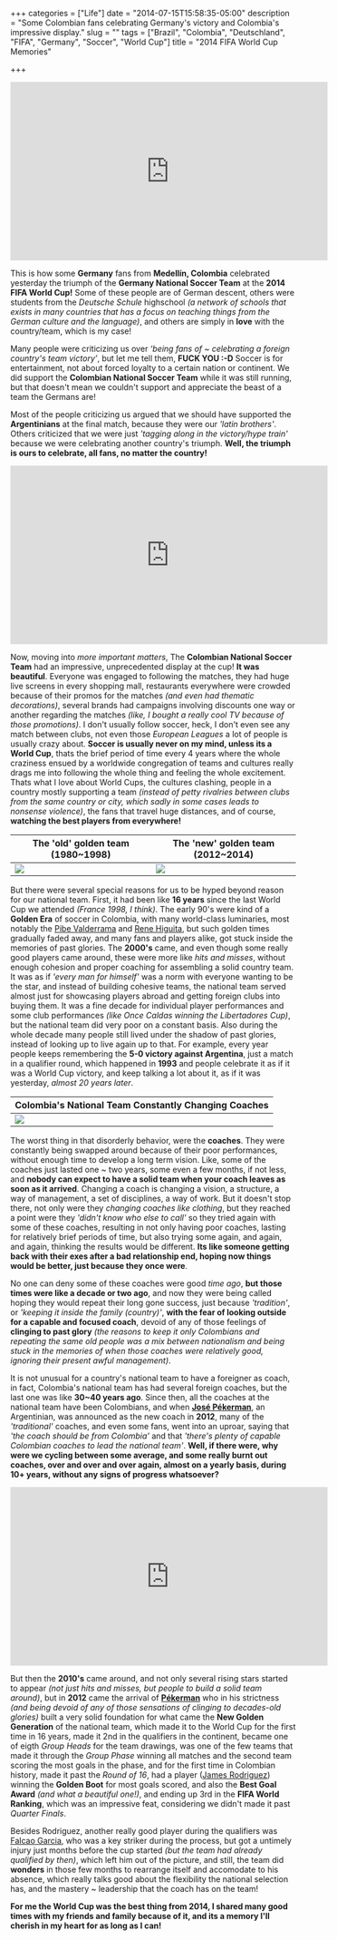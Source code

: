 +++
categories = ["Life"]
date = "2014-07-15T15:58:35-05:00"
description = "Some Colombian fans celebrating Germany's victory and Colombia's impressive display."
slug = ""
tags = ["Brazil", "Colombia", "Deutschland", "FIFA", "Germany", "Soccer", "World Cup"]
title = "2014 FIFA World Cup Memories"

+++

<iframe width="560" height="315" src="https://www.youtube.com/embed/knLBadgnJaw" frameborder="0" allowfullscreen></iframe>

This is how some **Germany** fans from **Medellín, Colombia** celebrated yesterday the triumph of the **Germany National Soccer Team** at the **2014 FIFA World Cup!** Some of these people are of German descent, others were students from the *Deutsche Schule* highschool *(a network of schools that exists in many countries that has a focus on teaching things from the German culture and the language)*, and others are simply in **love** with the country/team, which is my case!

Many people were criticizing us over *‘being fans of ~ celebrating a foreign country's team victory’*, but let me tell them, **FUCK YOU :-D** Soccer is for entertainment, not about forced loyalty to a certain nation or continent. We did support the **Colombian National Soccer Team** while it was still running, but that doesn't mean we couldn't support and appreciate the beast of a team the Germans are! 

Most of the people criticizing us argued that we should have supported the **Argentinians** at the final match, because they were our *'latin brothers'*. Others criticized that we were just *'tagging along in the victory/hype train'* because we were celebrating another country's triumph. **Well, the triumph is ours to celebrate, all fans, no matter the country!**

<iframe width="560" height="315" src="https://www.youtube.com/embed/dLAIjbJvx7s" frameborder="0" allowfullscreen></iframe>

Now, moving into *more important matters*, The **Colombian National Soccer Team** had an impressive, unprecedented display at the cup! **It was beautiful**. Everyone was engaged to following the matches, they had huge live screens in every shopping mall, restaurants everywhere were crowded because of their promos for the matches *(and even had thematic decorations)*, several brands had campaigns involving discounts one way or another regarding the matches *(like, I bought a really cool TV because of those promotions)*. I don't usually follow soccer, heck, I don't even see any match between clubs, not even those *European Leagues* a lot of people is usually crazy about. **Soccer is usually never on my mind, unless its a World Cup**, thats the brief period of time every 4 years where the whole craziness ensued by a worldwide congregation of teams and cultures really drags me into following the whole thing and feeling the whole excitement. Thats what I love about World Cups, the cultures clashing, people in a country mostly supporting a team *(instead of petty rivalries between clubs from the same country or city, which sadly in some cases leads to nonsense violence)*, the fans that travel huge distances, and of course, **watching the best players from everywhere!**

| The 'old' golden team (1980~1998) | The 'new' golden team (2012~2014) |
|---|---|
| ![](https://i.imgur.com/2dAdqfG.png) | ![](https://i.imgur.com/GK0ks0V.png) |

But there were several special reasons for us to be hyped beyond reason for our national team. First, it had been like **16 years** since the last World Cup we attended *(France 1998, I think).* The early 90's were kind of a **Golden Era** of soccer in Colombia, with many world-class luminaries, most notably the [Pibe Valderrama](https://en.wikipedia.org/wiki/Carlos_Valderrama) and [Rene Higuita](https://en.wikipedia.org/wiki/Ren%C3%A9_Higuita), but such golden times gradually faded away, and many fans and players alike, got stuck inside the memories of past glories. The **2000's** came, and even though some really good players came around, these were more like *hits and misses*, without enough cohesion and proper coaching for assembling a solid country team. It was as if *'every man for himself'* was a norm with everyone wanting to be the star, and instead of building cohesive teams, the national team served almost just for showcasing players abroad and getting foreign clubs into buying them. It was a fine decade for individual player performances and some club performances *(like Once Caldas winning the Libertadores Cup)*, but the national team did very poor on a constant basis. Also during the whole decade many people still lived under the shadow of past glories, instead of looking up to live again up to that. For example, every year people keeps remembering the **5-0 victory against Argentina**, just a match in a qualifier round, which happened in **1993** and people celebrate it as if it was a World Cup victory, and keep talking a lot about it, as if it was yesterday, *almost 20 years later*. 


| Colombia's National Team Constantly Changing Coaches |
|---|
| ![](https://i.imgur.com/1gWZzcq.png) |

The worst thing in that disorderly behavior, were the **coaches**. They were constantly being swapped around because of their poor performances, without enough time to develop a long term vision. Like, some of the coaches just lasted one ~ two years, some even a few months, if not less, and **nobody can expect to have a solid team when your coach leaves as soon as it arrived**. Changing a coach is changing a vision, a structure, a way of management, a set of disciplines, a way of work. But it doesn't stop there, not only were they *changing coaches like clothing*, but they reached a point were they *'didn't know who else to call'* so they tried again with some of these coaches, resulting in not only having poor coaches, lasting for relatively brief periods of time, but also trying some again, and again, and again, thinking the results would be different. **Its like someone getting back with their exes after a bad relationship end, hoping now things would be better, just because they once were**. 

No one can deny some of these coaches were good *time ago*, **but those times were like a decade or two ago**, and now they were being called hoping they would repeat their long gone success, just because *'tradition'*, or *'keeping it inside the family (country)'*, **with the fear of looking outside for a capable and focused coach**, devoid of any of those feelings of **clinging to past glory** *(the reasons to keep it only Colombians and repeating the same old people was a mix between nationalism and being stuck in the memories of when those coaches were relatively good, ignoring their present awful management)*.

It is not unusual for a country's national team to have a foreigner as coach, in fact, Colombia's national team has had several foreign coaches, but the last one was like **30~40 years ago**. Since then, all the coaches at the national team have been Colombians, and when [**José Pékerman**](https://en.wikipedia.org/wiki/Jos%C3%A9_P%C3%A9kerman), an Argentinian, was announced as the new coach in **2012**, many of the *'traditional'* coaches, and even some fans, went into an uproar, saying that *'the coach should be from Colombia'* and that *'there's plenty of capable Colombian coaches to lead the national team'*. **Well, if there were, why were we cycling between some average, and some really burnt out coaches, over and over and over again, almost on a yearly basis, during 10+ years, without any signs of progress whatsoever?**

<iframe width="560" height="315" src="https://www.youtube.com/embed/GESyL3MkgNU" frameborder="0" allowfullscreen></iframe>

But then the **2010's** came around, and not only several rising stars started to appear *(not just hits and misses, but people to build a solid team around)*, but in **2012** came the arrival of [**Pékerman**](https://en.wikipedia.org/wiki/Jos%C3%A9_P%C3%A9kerman) who in his strictness *(and being devoid of any of those sensations of clinging to decades-old glories)* built a very solid foundation for what came the **New Golden Generation** of the national team, which made it to the World Cup for the first time in 16 years, made it 2nd in the qualifiers in the continent, became one of eigth *Group Heads* for the team drawings, was one of the few teams that made it through the *Group Phase* winning all matches and the second team scoring the most goals in the phase, and for the first time in Colombian history, made it past the *Round of 16*, had a player ([James Rodriguez](https://en.wikipedia.org/wiki/James_Rodr%C3%ADguez)) winning the **Golden Boot** for most goals scored, and also the **Best Goal Award** *(and what a beautiful one!)*, and ending up 3rd in the **FIFA World Ranking**, which was an impressive feat, considering we didn't made it past *Quarter Finals*.

Besides Rodriguez, another really good player during the qualifiers was [Falcao Garcia](https://en.wikipedia.org/wiki/Radamel_Falcao), who was a key striker during the process, but got a untimely injury just months before the cup started *(but the team had already qualified by then)*, which left him out of the picture, and still, the team did **wonders** in those few months to rearrange itself and accomodate to his absence, which really talks good about the flexibility the national selection has, and the mastery ~ leadership that the coach has on the team!

**For me the World Cup was the best thing from 2014, I shared many good times with my friends and family because of it, and its a memory I'll cherish in my heart for as long as I can!**